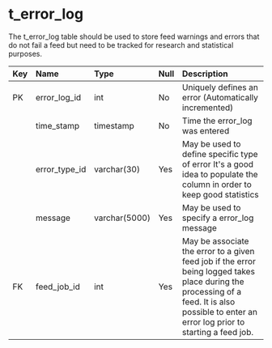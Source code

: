 # t\_error\_log #

The t\_error\_log table should be used to store feed warnings and errors that do not fail a feed but need to be tracked for research and statistical purposes.

| **Key** | **Name** | **Type** | **Null** | **Description** |
|:--------|:---------|:---------|:---------|:----------------|
| PK      | error\_log\_id | int      | No       | Uniquely defines an error (Automatically incremented) |
|         | time\_stamp | timestamp | No       | Time the error\_log was entered |
|         | error\_type\_id | varchar(30) | Yes      | May be used to define specific type of error  It's a good idea to populate the column in order to keep good statistics |
|         | message  | varchar(5000) | Yes      | May be used to specify a error\_log message |
| FK      | feed\_job\_id | int      | Yes      | May be associate the error to a given feed job if the error being logged takes place during the processing of a feed.  It is also possible to enter an error log prior to starting a feed job. |
